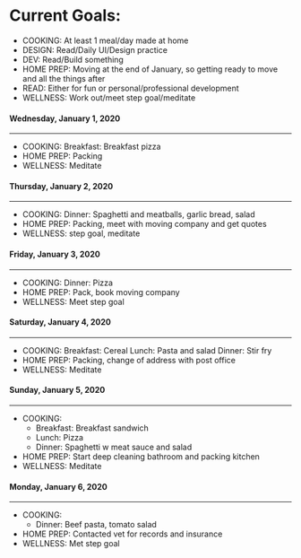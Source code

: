 # Current Goals:
- COOKING: At least 1 meal/day made at home
- DESIGN: Read/Daily UI/Design practice
- DEV: Read/Build something
- HOME PREP: Moving at the end of January, so getting ready to move     and all the things after
- READ: Either for fun or personal/professional development
- WELLNESS: Work out/meet step goal/meditate

#### Wednesday, January 1, 2020
---
- COOKING:
    Breakfast: Breakfast pizza
- HOME PREP: Packing
- WELLNESS: Meditate

#### Thursday, January 2, 2020
---
- COOKING:
    Dinner: Spaghetti and meatballs, garlic bread, salad
- HOME PREP: Packing, meet with moving company and get quotes
- WELLNESS: step goal, meditate

#### Friday, January 3, 2020
---
- COOKING:
    Dinner: Pizza
- HOME PREP: Pack, book moving company
- WELLNESS: Meet step goal

#### Saturday, January 4, 2020
---
- COOKING:
    Breakfast: Cereal
    Lunch: Pasta and salad
    Dinner: Stir fry
- HOME PREP: Packing, change of address with post office
- WELLNESS: Meditate

#### Sunday, January 5, 2020
---
- COOKING:
    - Breakfast: Breakfast sandwich
    - Lunch: Pizza
    - Dinner: Spaghetti w meat sauce and salad
- HOME PREP: Start deep cleaning bathroom and packing kitchen
- WELLNESS: Meditate

#### Monday, January 6, 2020
---
- COOKING:
    - Dinner: Beef pasta, tomato salad
- HOME PREP: Contacted vet for records and insurance
- WELLNESS: Met step goal
